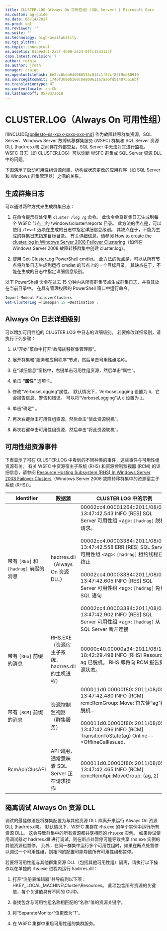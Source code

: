 ```yaml
---
title: CLUSTER.LOG（Always On 可用性组）(SQL Server) | Microsoft Docs
ms.custom: ag-guide
ms.date: 06/14/2017
ms.prod: sql
ms.reviewer: ''
ms.suite: ''
ms.technology: high-availability
ms.tgt_pltfrm: ''
ms.topic: conceptual
ms.assetid: 01a9e3c1-2a5f-4b98-a424-0ffc15d312cf
caps.latest.revision: 7
author: rothja
ms.author: jroth
manager: craigg
ms.openlocfilehash: 6e2cc0bda94d980535c014c1f52cf83f9ee80910
ms.sourcegitcommit: 1740f3090b168c0e809611a7aa6fd514075616bf
ms.translationtype: HT
ms.contentlocale: zh-CN
ms.lasthandoff: 05/03/2018
---
```

# <a name="clusterlog-always-on-availability-groups"></a>CLUSTER.LOG（Always On 可用性组）
[!INCLUDE[appliesto-ss-xxxx-xxxx-xxx-md](../../../includes/appliesto-ss-xxxx-xxxx-xxx-md.md)]
  作为故障转移群集资源，SQL Server、Windows Server 故障转移群集服务 (WSFC) 群集和 SQL Server 资源 DLL (hadrres.dll) 之间存在外部交互，SQL Server 中无法对其进行监视。 WSFC 日志（即 CLUSTER.LOG）可以诊断 WSFC 群集或 SQL Server 资源 DLL 中的问题。  
  
 下图演示了启动可用性组资源创建、析构或状态更改的应用程序（如 SQL Server 和 Windows 群集管理器）之间的关系。  
  
## <a name="generate-cluster-log"></a>生成群集日志  
 可以通过两种方式来生成群集日志：  
  
1.  在命令提示符处使用 `cluster /log /g` 命令。 此命令会将群集日志生成到每个 WSFC 节点上的 \windows\cluster\reports 目录。 此方法的优点是，可以使用 `/level` 选项在生成的日志中指定详细信息级别。 其缺点在于，不能为生成的群集日志指定目标目录。 有关详细信息，请参阅 [How to create the cluster.log in Windows Server 2008 Failover Clustering](http://blogs.msdn.com/b/clustering/archive/2008/09/24/8962934.aspx)（如何在 Windows Server 2008 故障转移群集中创建 cluster.log）。  
  
2.  使用 [Get-ClusterLog](http://technet.microsoft.com/library/ee461045.aspx) PowerShell cmdlet。 此方法的优点是，可以从所有节点将群集日志生成到运行 cmdlet 的节点上的一个目标目录。 其缺点在于，不能在生成的日志中指定详细信息级别。  
  
 以下 PowerShell 命令在过去 15 分钟内从所有群集节点生成群集日志，并将其放在当前目录中。 在具有管理权限的 PowerShell 窗口中运行命令。  
  
```powershell  
Import-Modeul FailoverClusters   
Get-ClusterLog –TimeSpan 15 –Destination .  
```  
  
## <a name="always-on-log-verbosity"></a>Always On 日志详细级别  
 可以增加可用性组的 CLUSTER.LOG 中日志的详细级别。 若要修改详细级别，请执行下列步骤：  
  
1.  从“开始”菜单中打开“故障转移群集管理器”。  
  
2.  展开群集和“服务和应用程序”节点，然后单击可用性组名称。  
  
3.  在“详细信息”窗格中，右键单击可用性组资源，然后单击“属性”。  
  
4.  单击 **“属性”** 选项卡。  
  
5.  修改“VerboseLogging”属性。 默认情况下，VerboseLogging 设置为 `0`，它会报告信息、警告和错误。 可以将“VerboseLogging”从 `0` 设置为 `2`。  
  
6.  单击“确定” 。  
  
7.  再次右键单击可用性组资源，然后单击“使此资源脱机”。  
  
8.  再次右键单击可用性组资源，然后单击“将此资源联机”。  
  
## <a name="availability-group-resource-events"></a>可用性组资源事件  
 下表显示了可在 CLUSTER.LOG 中看到的不同种类的事件，这些事件与可用性组资源有关。 有关 WSFC 中资源宿主子系统 (RHS) 和资源控制监视器 (RCM) 的详细信息，请参阅 [Resource Hosting Subsystem (RHS) In Windows Server 2008 Failover Clusters](http://blogs.technet.com/b/askcore/archive/2009/11/23/resource-hosting-subsystem-rhs-in-windows-server-2008-failover-clusters.aspx)（Windows Server 2008 故障转移群集中的资源宿主子系统 (RHS)）。  
  
|Identifier|数据源|CLUSTER.LOG 中的示例|  
|----------------|------------|------------------------------|  
|带有 `[RES]` 和 `[hadrag]` 前缀的消息|hadrres.dll（Always On 资源 DLL）|00002cc4.00001264::2011/08/05-13:47:42.543 INFO  [RES] SQL Server 可用性组 \<ag>: `[hadrag]` 脱机请求。<br /><br /> 00002cc4.00003384::2011/08/05-13:47:42.558 ERR   [RES] SQL Server 可用性组 \<ag>: `[hadrag]` 租约线程已终止<br /><br /> 00002cc4.00003384::2011/08/05-13:47:42.605 INFO  [RES] SQL Server 可用性组 \<ag>: `[hadrag]` 免费 SQL 语句<br /><br /> 00002cc4.00003384::2011/08/05-13:47:42.902 INFO  [RES] SQL Server 可用性组 \<ag>: `[hadrag]` 从 SQL Server 断开连接|  
|带有 `[RHS]` 前缀的消息|RHS.EXE（资源宿主子系统，hadrres.dll 的主机进程）|00000c40.00000a34::2011/08/10-18:42:29.498 INFO  [RHS] Resource ag 已脱机。 RHS 即将向 RCM 报告资源状态。|  
|带有 `[RCM]` 前缀的消息|资源控制监视器（群集服务）|000011d0.00000f80::2011/08/05-13:47:42.480 INFO  [RCM] rcm::RcmGroup::Move: 首先使“ag”组脱机...<br /><br /> 000011d0.00000f80::2011/08/05-13:47:42.496 INFO  [RCM] TransitionToState(ag) Online-->OfflineCallIssued.|  
|RcmApi/ClusAPI|API 调用，通常意味着 SQL Server 正在请求操作|000011d0.00000f80::2011/08/05-13:47:42.465 INFO  [RCM] rcm::RcmApi::MoveGroup: (ag, 2)|  
  
## <a name="debug-always-on-resource-dll-in-isolation"></a>隔离调试 Always On 资源 DLL  
 调试的最佳做法是将群集配置为与其他资源 DLL 隔离开来运行 Always On 资源 DLL (hadrres.dll)。 默认情况下，WSFC 集群在 rhs.exe 的单个实例中运行所有资源 DLL。 这会导致群集中的所有资源都共享相同的 rhs.exe 实例。 如果尝试使用调试器对 hadrres.dll 进行调试，则在断点处暂停可能导致共享 rhs.exe 实例的其他资源也暂停。 此外，在同一群集中运行多个可用性组时，如果在断点处暂停以调试一个可用性组，则相同的配置可能导致所有可用性组都暂停。  
  
 若要将可用性组与其他群集资源 DLL（包括其他可用性组）隔离，请执行以下操作以在单独的 rhs.exe 进程内运行 hadrres.dll：  
  
1.  打开“注册表编辑器”并导航到以下项：HKEY_LOCAL_MACHINE\Cluster\Resources。 此项包含所有资源的关键值，每个关键值具有不同的 GUID。  
  
2.  查找包含与可用性组名称相匹配的“名称”值的资源关键字。  
  
3.  将“SeparateMonitor”值更改为“1”。  
  
4.  在 WSFC 集群中重启可用性组的集群服务。  
  
  